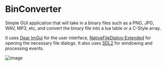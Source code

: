 # BinConverter
Simple GUI application that will take in a binary files such as a PNG, JPG, WAV, MP3, etc, and convert the 
binary file into a lua table or a C-Style array. 

It uses [Dear ImGui](https://github.com/ocornut/imgui) for the user interface, [NativeFileDialog-Extended](https://github.com/btzy/nativefiledialog-extended) for 
opening the necessary file dialogs. It also uses [SDL2](https://github.com/libsdl-org/SDL) for windowing and processing events. 


![image](https://github.com/dwjclark11/BinConverter/assets/63356975/97ae1698-c3b5-4167-b9d9-0386d5198a45)
